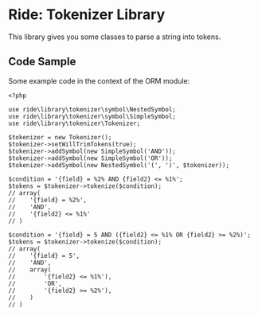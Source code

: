 # Ride: Tokenizer Library

This library gives you some classes to parse a string into tokens.

## Code Sample

Some example code in the context of the ORM module:
    
    <?php
    
    use ride\library\tokenizer\symbol\NestedSymbol;
    use ride\library\tokenizer\symbol\SimpleSymbol;
    use ride\library\tokenizer\Tokenizer;
    
    $tokenizer = new Tokenizer();
    $tokenizer->setWillTrimTokens(true);
    $tokenizer->addSymbol(new SimpleSymbol('AND'));
    $tokenizer->addSymbol(new SimpleSymbol('OR'));
    $tokenizer->addSymbol(new NestedSymbol('(', ')', $tokenizer));
    
    $condition = '{field} = %2% AND {field2} <= %1%';
    $tokens = $tokenizer->tokenize($condition);
    // array(
    //    '{field} = %2%', 
    //    'AND', 
    //    '{field2} <= %1%'
    // )
    
    $condition = '{field} = 5 AND ({field2} <= %1% OR {field2} >= %2%)';
    $tokens = $tokenizer->tokenize($condition);
    // array(
    //    '{field} = 5', 
    //    'AND', 
    //    array(
    //        '{field2} <= %1%'), 
    //        'OR', 
    //        '{field2} >= %2%'),
    //    )
    // )